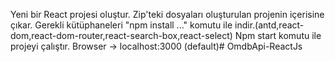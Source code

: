 Yeni bir React projesi oluştur.
Zip'teki dosyaları oluşturulan projenin içerisine çıkar.
Gerekli kütüphaneleri "npm install ..." komutu ile indir.(antd,react-dom,react-dom-router,react-search-box,react-select)
Npm start komutu ile projeyi çalıştır.
Browser -> localhost:3000 (default)# OmdbApi-ReactJs
